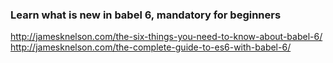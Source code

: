 ### Learn what is new in babel 6, mandatory for beginners
http://jamesknelson.com/the-six-things-you-need-to-know-about-babel-6/
http://jamesknelson.com/the-complete-guide-to-es6-with-babel-6/